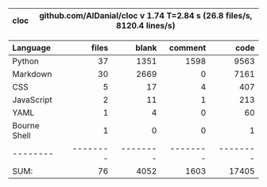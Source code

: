 cloc|github.com/AlDanial/cloc v 1.74  T=2.84 s (26.8 files/s, 8120.4 lines/s)
--- | ---

Language|files|blank|comment|code
:-------|-------:|-------:|-------:|-------:
Python|37|1351|1598|9563
Markdown|30|2669|0|7161
CSS|5|17|4|407
JavaScript|2|11|1|213
YAML|1|4|0|60
Bourne Shell|1|0|0|1
--------|--------|--------|--------|--------
SUM:|76|4052|1603|17405

